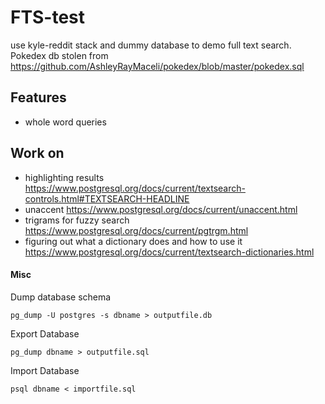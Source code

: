 # FTS-test

use kyle-reddit stack and dummy database to demo full text search. Pokedex db stolen from https://github.com/AshleyRayMaceli/pokedex/blob/master/pokedex.sql

## Features

-   whole word queries

## Work on

-   highlighting results https://www.postgresql.org/docs/current/textsearch-controls.html#TEXTSEARCH-HEADLINE
-   unaccent https://www.postgresql.org/docs/current/unaccent.html
-   trigrams for fuzzy search https://www.postgresql.org/docs/current/pgtrgm.html
-   figuring out what a dictionary does and how to use it https://www.postgresql.org/docs/current/textsearch-dictionaries.html

#### Misc

Dump database schema

```
pg_dump -U postgres -s dbname > outputfile.db
```

Export Database

```
pg_dump dbname > outputfile.sql
```

Import Database

```
psql dbname < importfile.sql
```
